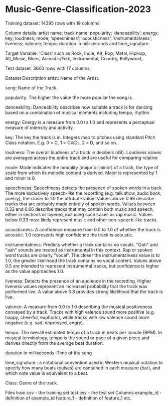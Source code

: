 # Music-Genre-Classification-2023

Training dataset: 14395 rows with 18 columns

Column details: artist name; track name; popularity; ‘danceability’; energy; key; loudness; mode; ‘speechiness’; ‘acousticness’; ‘instrumentalness’; liveness; valence; tempo; duration in milliseconds and time_signature.

Target Variable: 'Class’ such as Rock, Indie, Alt, Pop, Metal, HipHop, Alt_Music, Blues, Acoustic/Folk, Instrumental, Country, Bollywood,

Test dataset: 3600 rows with 17 columns


Dataset Description
artist: Name of the Artist.

song: Name of the Track.

popularity: The higher the value the more popular the song is.

danceability: Danceability describes how suitable a track is for dancing based on a combination of musical elements including tempo, rhythm

energy: Energy is a measure from 0.0 to 1.0 and represents a perceptual measure of intensity and activity.

key: The key the track is in. Integers map to pitches using standard Pitch Class notation. E.g. 0 = C, 1 = C♯/D♭, 2 = D, and so on..

loudness: The overall loudness of a track in decibels (dB). Loudness values are averaged across the entire track and are useful for comparing relative

mode: Mode indicates the modality (major or minor) of a track, the type of scale from which its melodic content is derived. Major is represented by 1 and minor is 0.

speechiness: Speechiness detects the presence of spoken words in a track. The more exclusively speech-like the recording (e.g. talk show, audio book, poetry), the closer to 1.0 the attribute value. Values above 0.66 describe tracks that are probably made entirely of spoken words. Values between 0.33 and 0.66 describe tracks that may contain both music and speech, either in sections or layered, including such cases as rap music. Values below 0.33 most likely represent music and other non-speech-like tracks.

acousticness: A confidence measure from 0.0 to 1.0 of whether the track is acoustic. 1.0 represents high confidence the track is acoustic.

instrumentalness: Predicts whether a track contains no vocals. "Ooh" and "aah" sounds are treated as instrumental in this context. Rap or spoken word tracks are clearly "vocal". The closer the instrumentalness value is to 1.0, the greater likelihood the track contains no vocal content. Values above 0.5 are intended to represent instrumental tracks, but confidence is higher as the value approaches 1.0.

liveness: Detects the presence of an audience in the recording. Higher liveness values represent an increased probability that the track was performed live. A value above 0.8 provides strong likelihood that the track is live.

valence: A measure from 0.0 to 1.0 describing the musical positiveness conveyed by a track. Tracks with high valence sound more positive (e.g. happy, cheerful, euphoric), while tracks with low valence sound more negative (e.g. sad, depressed, angry).

tempo: The overall estimated tempo of a track in beats per minute (BPM). In musical terminology, tempo is the speed or pace of a given piece and derives directly from the average beat duration.

duration in milliseconds :Time of the song

time_signature : a notational convention used in Western musical notation to specify how many beats (pulses) are contained in each measure (bar), and which note value is equivalent to a beat.

Class: Genre of the track.

Files
train.csv - the training set
test.csv - the test set
Columns
example_id - definition of example_id
feature_1 - definition of feature_1
etc.

